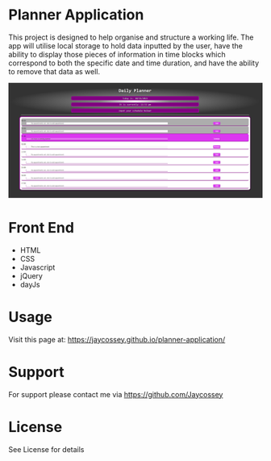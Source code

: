 # Planner Application

This project is designed to help organise and structure a working life. The app will utilise local storage to hold data inputted by the user, have the ability to display those pieces of information in time blocks which correspond to both the specific date and time duration, and have the ability to remove that data as well. 

![image of app](./assets/images/screengrab.PNG)

# Front End

- HTML
- CSS
- Javascript
- jQuery
- dayJs

# Usage 

Visit this page at: https://jaycossey.github.io/planner-application/

# Support 

For support please contact me via https://github.com/Jaycossey

# License

See License for details